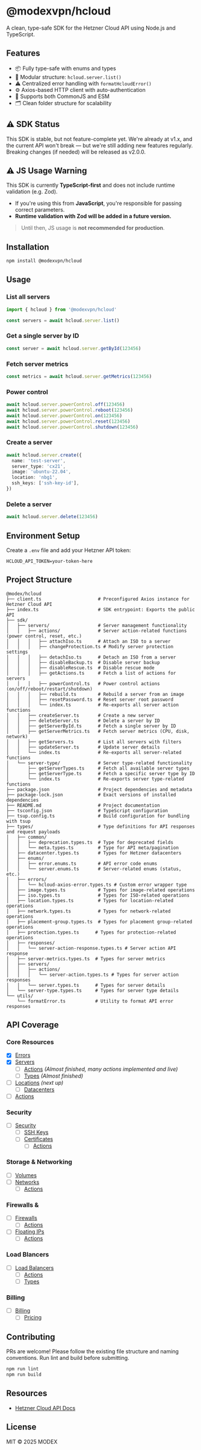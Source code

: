 # @modexvpn/hcloud

A clean, type-safe SDK for the Hetzner Cloud API using Node.js and TypeScript.

## Features

- 📦 Fully type-safe with enums and types
- 🧼 Modular structure: `hcloud.server.list()`
- ⚠️ Centralized error handling with `formatHcloudError()`
- ⚙️ Axios-based HTTP client with auto-authentication
- 🔁 Supports both CommonJS and ESM
- 🗂️ Clean folder structure for scalability

## ⚠️ SDK Status
This SDK is stable, but not feature-complete yet.
We're already at v1.x, and the current API won't break — but we're still adding new features regularly.
Breaking changes (if needed) will be released as v2.0.0.

## ⚠️ JS Usage Warning

This SDK is currently **TypeScript-first** and does not include runtime validation (e.g. Zod).

- If you're using this from **JavaScript**, you're responsible for passing correct parameters.
- **Runtime validation with Zod will be added in a future version.**

> Until then, JS usage is **not recommended for production**.

## Installation

```bash
npm install @modexvpn/hcloud
```

## Usage

### List all servers
```ts
import { hcloud } from '@modexvpn/hcloud'

const servers = await hcloud.server.list()
```

### Get a single server by ID
```ts
const server = await hcloud.server.getById(123456)
```

### Fetch server metrics
```ts
const metrics = await hcloud.server.getMetrics(123456)
```

### Power control
```ts
await hcloud.server.powerControl.off(123456)
await hcloud.server.powerControl.reboot(123456)
await hcloud.server.powerControl.on(123456)
await hcloud.server.powerControl.reset(123456)
await hcloud.server.powerControl.shutdown(123456)
```

### Create a server
```ts
await hcloud.server.create({
  name: 'test-server',
  server_type: 'cx21',
  image: 'ubuntu-22.04',
  location: 'nbg1',
  ssh_keys: ['ssh-key-id'],
})
```

### Delete a server
```ts
await hcloud.server.delete(123456)
```

## Environment Setup
Create a `.env` file and add your Hetzner API token:

```env
HCLOUD_API_TOKEN=your-token-here
```

## Project Structure
```
@modex/hcloud
├── client.ts                     # Preconfigured Axios instance for Hetzner Cloud API
├── index.ts                      # SDK entrypoint: Exports the public API
├── sdk/
│   ├── servers/                  # Server management functionality
│   │   ├── actions/              # Server action-related functions (power control, reset, etc.)
│   │   │   ├── attachIso.ts      # Attach an ISO to a server
│   │   │   ├── changeProtection.ts # Modify server protection settings
│   │   │   ├── detachIso.ts      # Detach an ISO from a server
│   │   │   ├── disableBackup.ts  # Disable server backup
│   │   │   ├── disableRescue.ts  # Disable rescue mode
│   │   │   ├── getActions.ts     # Fetch a list of actions for servers
│   │   │   ├── powerControl.ts   # Power control actions (on/off/reboot/restart/shutdown)
│   │   │   ├── rebuild.ts        # Rebuild a server from an image
│   │   │   ├── resetPassword.ts  # Reset server root password
│   │   │   └── index.ts          # Re-exports all server action functions
│   │   ├── createServer.ts       # Create a new server
│   │   ├── deleteServer.ts       # Delete a server by ID
│   │   ├── getServerById.ts      # Fetch a single server by ID
│   │   ├── getServerMetrics.ts   # Fetch server metrics (CPU, disk, network)
│   │   ├── getServers.ts         # List all servers with filters
│   │   ├── updateServer.ts       # Update server details
│   │   └── index.ts              # Re-exports all server-related functions
│   └── server-type/              # Server type-related functionality
│       ├── getServerTypes.ts     # Fetch all available server types
│       ├── getServerType.ts      # Fetch a specific server type by ID
│       └── index.ts              # Re-exports server type-related functions
├── package.json                  # Project dependencies and metadata
├── package-lock.json             # Exact versions of installed dependencies
├── README.md                     # Project documentation
├── tsconfig.json                 # TypeScript configuration
├── tsup.config.ts                # Build configuration for bundling with tsup
├── types/                        # Type definitions for API responses and request payloads
│   ├── common/
│   │   ├── deprecation.types.ts  # Type for deprecated fields
│   │   └── meta.types.ts         # Type for API meta/pagination
│   ├── datacenter.types.ts       # Types for Hetzner datacenters
│   ├── enums/
│   │   ├── error.enums.ts        # API error code enums
│   │   └── server.enums.ts       # Server-related enums (status, etc.)
│   ├── errors/
│   │   └── hcloud-axios-error.types.ts # Custom error wrapper type
│   ├── image.types.ts            # Types for image-related operations
│   ├── iso.types.ts              # Types for ISO-related operations
│   ├── location.types.ts         # Types for location-related operations
│   ├── network.types.ts          # Types for network-related operations
│   ├── placement-group.types.ts  # Types for placement group-related operations
│   ├── protection.types.ts      # Types for protection-related operations
│   ├── responses/
│   │   └── server-action-response.types.ts # Server action API response
│   ├── server-metrics.types.ts  # Types for server metrics
│   ├── servers/
│   │   ├── actions/
│   │   │   └── server-action.types.ts # Types for server action responses
│   │   └── server.types.ts      # Types for server details
│   └── server-type.types.ts     # Types for server type details
└── utils/
    └── formatError.ts           # Utility to format API error responses
```

## API Coverage
### Core Resources

- [x] [Errors](https://docs.hetzner.cloud/#errors)
- [x] [Servers](https://docs.hetzner.cloud/#servers)
  - [ ] [Actions](https://docs.hetzner.cloud/#server-actions) *(Almost finished, many actions implemented and live)*
  - [ ] [Types](https://docs.hetzner.cloud/#server-types) *(Almost finished)*
- [ ] [Locations](https://docs.hetzner.cloud/#locations) *(next up)*
  - [ ] [Datacenters](https://docs.hetzner.cloud/#datacenters)
- [ ] [Actions](https://docs.hetzner.cloud/#actions)

### Security

- [ ] [Security](https://docs.hetzner.cloud/#security)
  - [ ] [SSH Keys](https://docs.hetzner.cloud/#ssh-keys)
  - [ ] [Certificates](https://docs.hetzner.cloud/#certificates)
    - [ ] [Actions](https://docs.hetzner.cloud/#certificate-actions)

### Storage & Networking

- [ ] [Volumes](https://docs.hetzner.cloud/#volumes)
- [ ] [Networks](https://docs.hetzner.cloud/#network)
  - [ ] [Actions](https://docs.hetzner.cloud/#network-actions)

### Firewalls & 

- [ ] [Firewalls](https://docs.hetzner.cloud/#firewalls)
  - [ ] [Actions](https://docs.hetzner.cloud/#firewall-actions)
- [ ] [Floating IPs](https://docs.hetzner.cloud/#floating-ips)
  - [ ] [Actions](https://docs.hetzner.cloud/#floating-ip-actions)

### Load Blancers

- [ ] [Load Balancers](https://docs.hetzner.cloud/#load-balancers)
  - [ ] [Actions](https://docs.hetzner.cloud/#load-balancer-actions)
  - [ ] [Types](https://docs.hetzner.cloud/#load-balancer-types)

### Billing

- [ ] [Billing](https://docs.hetzner.cloud/#billing)
  - [ ] [Pricing](https://docs.hetzner.cloud/#pricing)

## Contributing
PRs are welcome! Please follow the existing file structure and naming conventions. Run lint and build before submitting.

```bash
npm run lint
npm run build
```

## Resources
- [Hetzner Cloud API Docs](https://docs.hetzner.cloud)

## License
MIT © 2025 MODEX

